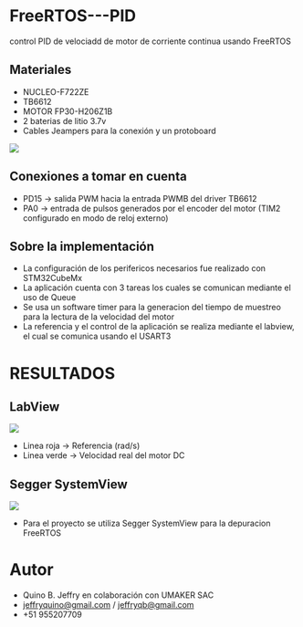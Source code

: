 # FreeRTOS---PID
control PID  de velociadd de motor de corriente continua usando FreeRTOS

## Materiales
- NUCLEO-F722ZE
- TB6612
- MOTOR FP30-H206Z1B
- 2 baterias de litio 3.7v
- Cables Jeampers para la conexión y un protoboard
<img src="https://user-images.githubusercontent.com/47931397/160669863-b775fae9-df2e-4b47-8d1b-c8811a435aa4.jpeg">

## Conexiones a tomar en cuenta
- PD15 -> salida PWM hacia la entrada PWMB del driver TB6612
- PA0 -> entrada de pulsos generados por el encoder del motor (TIM2 configurado en modo de reloj externo)

## Sobre la implementación 
- La configuración de los perifericos necesarios fue realizado con STM32CubeMx
- La aplicación cuenta con 3 tareas los cuales se comunican mediante el uso de Queue
- Se usa un software timer para la generacion del tiempo de muestreo para la lectura de la velocidad del motor
- La referencia y el control de la aplicación se realiza mediante el labview, el cual se comunica usando el USART3

# RESULTADOS

## LabView
<img src="https://user-images.githubusercontent.com/47931397/160672405-7d74d2e5-b3bf-46aa-ae1a-3378ebc89c94.png">

- Linea roja -> Referencia (rad/s)
- Linea verde -> Velocidad real del motor DC

## Segger SystemView
<img src="https://user-images.githubusercontent.com/47931397/160672993-fba7457f-ee82-489c-8f73-3b5b54a79203.png">

- Para el proyecto se utiliza Segger SystemView para la depuracion FreeRTOS

# Autor
- Quino B. Jeffry en colaboración con UMAKER SAC
- jeffryquino@gmail.com / jeffryqb@gmail.com
- +51 955207709

